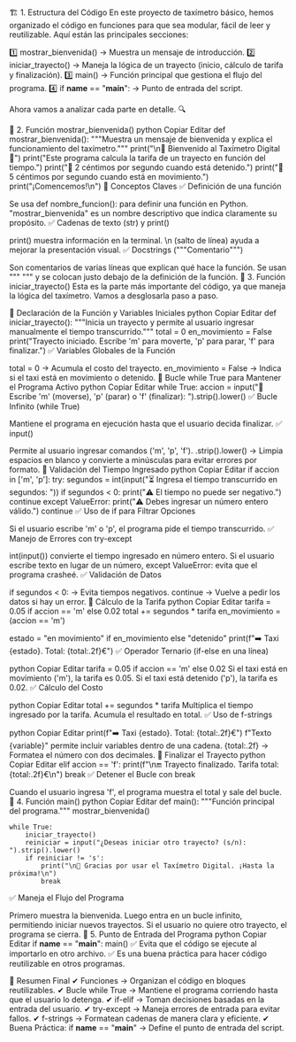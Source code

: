🏗 1. Estructura del Código
En este proyecto de taxímetro básico, hemos organizado el código en funciones para que sea modular, fácil de leer y reutilizable. Aquí están las principales secciones:

1️⃣ mostrar_bienvenida() → Muestra un mensaje de introducción.
2️⃣ iniciar_trayecto() → Maneja la lógica de un trayecto (inicio, cálculo de tarifa y finalización).
3️⃣ main() → Función principal que gestiona el flujo del programa.
4️⃣ if __name__ == "__main__": → Punto de entrada del script.

Ahora vamos a analizar cada parte en detalle. 🔍

📌 2. Función mostrar_bienvenida()
python
Copiar
Editar
def mostrar_bienvenida():
    """Muestra un mensaje de bienvenida y explica el funcionamiento del taxímetro."""
    print("\n🚖 Bienvenido al Taxímetro Digital 🚖")
    print("Este programa calcula la tarifa de un trayecto en función del tiempo.")
    print("🔹 2 céntimos por segundo cuando está detenido.")
    print("🔹 5 céntimos por segundo cuando está en movimiento.")
    print("¡Comencemos!\n")
🔎 Conceptos Claves
✅ Definición de una función

Se usa def nombre_funcion(): para definir una función en Python.
"mostrar_bienvenida" es un nombre descriptivo que indica claramente su propósito.
✅ Cadenas de texto (str) y print()

print() muestra información en la terminal.
\n (salto de línea) ayuda a mejorar la presentación visual.
✅ Docstrings ("""Comentario""")

Son comentarios de varias líneas que explican qué hace la función.
Se usan """ """ y se colocan justo debajo de la definición de la función.
📌 3. Función iniciar_trayecto()
Esta es la parte más importante del código, ya que maneja la lógica del taxímetro. Vamos a desglosarla paso a paso.

🔹 Declaración de la Función y Variables Iniciales
python
Copiar
Editar
def iniciar_trayecto():
    """Inicia un trayecto y permite al usuario ingresar manualmente el tiempo transcurrido."""
    total = 0
    en_movimiento = False
    print("Trayecto iniciado. Escribe 'm' para moverte, 'p' para parar, 'f' para finalizar.")
✅ Variables Globales de la Función

total = 0 → Acumula el costo del trayecto.
en_movimiento = False → Indica si el taxi está en movimiento o detenido.
🔹 Bucle while True para Mantener el Programa Activo
python
Copiar
Editar
while True:
    accion = input("🚗 Escribe 'm' (moverse), 'p' (parar) o 'f' (finalizar): ").strip().lower()
✅ Bucle Infinito (while True)

Mantiene el programa en ejecución hasta que el usuario decida finalizar.
✅ input()

Permite al usuario ingresar comandos ('m', 'p', 'f').
.strip().lower() → Limpia espacios en blanco y convierte a minúsculas para evitar errores por formato.
🔹 Validación del Tiempo Ingresado
python
Copiar
Editar
if accion in ['m', 'p']:
    try:
        segundos = int(input("⏳ Ingresa el tiempo transcurrido en segundos: "))
        if segundos < 0:
            print("⚠️ El tiempo no puede ser negativo.")
            continue
    except ValueError:
        print("⚠️ Debes ingresar un número entero válido.")
        continue
✅ Uso de if para Filtrar Opciones

Si el usuario escribe 'm' o 'p', el programa pide el tiempo transcurrido.
✅ Manejo de Errores con try-except

int(input()) convierte el tiempo ingresado en número entero.
Si el usuario escribe texto en lugar de un número, except ValueError: evita que el programa crasheé.
✅ Validación de Datos

if segundos < 0: → Evita tiempos negativos.
continue → Vuelve a pedir los datos si hay un error.
🔹 Cálculo de la Tarifa
python
Copiar
Editar
tarifa = 0.05 if accion == 'm' else 0.02
total += segundos * tarifa
en_movimiento = (accion == 'm')

estado = "en movimiento" if en_movimiento else "detenido"
print(f"➡️ Taxi {estado}. Total: {total:.2f}€")
✅ Operador Ternario (if-else en una línea)

python
Copiar
Editar
tarifa = 0.05 if accion == 'm' else 0.02
Si el taxi está en movimiento ('m'), la tarifa es 0.05.
Si el taxi está detenido ('p'), la tarifa es 0.02.
✅ Cálculo del Costo

python
Copiar
Editar
total += segundos * tarifa
Multiplica el tiempo ingresado por la tarifa.
Acumula el resultado en total.
✅ Uso de f-strings

python
Copiar
Editar
print(f"➡️ Taxi {estado}. Total: {total:.2f}€")
f"Texto {variable}" permite incluir variables dentro de una cadena.
{total:.2f} → Formatea el número con dos decimales.
🔹 Finalizar el Trayecto
python
Copiar
Editar
elif accion == 'f':
    print(f"\n🔚 Trayecto finalizado. Tarifa total: {total:.2f}€\n")
    break
✅ Detener el Bucle con break

Cuando el usuario ingresa 'f', el programa muestra el total y sale del bucle.
📌 4. Función main()
python
Copiar
Editar
def main():
    """Función principal del programa."""
    mostrar_bienvenida()

    while True:
        iniciar_trayecto()
        reiniciar = input("¿Deseas iniciar otro trayecto? (s/n): ").strip().lower()
        if reiniciar != 's':
            print("\n👋 Gracias por usar el Taxímetro Digital. ¡Hasta la próxima!\n")
            break
✅ Maneja el Flujo del Programa

Primero muestra la bienvenida.
Luego entra en un bucle infinito, permitiendo iniciar nuevos trayectos.
Si el usuario no quiere otro trayecto, el programa se cierra.
📌 5. Punto de Entrada del Programa
python
Copiar
Editar
if __name__ == "__main__":
    main()
✅ Evita que el código se ejecute al importarlo en otro archivo.
✅ Es una buena práctica para hacer código reutilizable en otros programas.

🎯 Resumen Final
✔ Funciones → Organizan el código en bloques reutilizables.
✔ Bucle while True → Mantiene el programa corriendo hasta que el usuario lo detenga.
✔ if-elif → Toman decisiones basadas en la entrada del usuario.
✔ try-except → Maneja errores de entrada para evitar fallos.
✔ f-strings → Formatean cadenas de manera clara y eficiente.
✔ Buena Práctica: if __name__ == "__main__" → Define el punto de entrada del script.